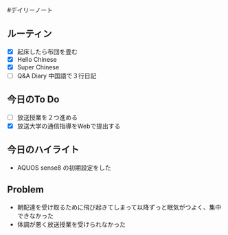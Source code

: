 #デイリーノート
## ルーティン
- [x] 起床したら布団を畳む
- [x] Hello Chinese
- [x] Super Chinese
- [ ] Q&A Diary 中国語で３行日記
## 今日のTo Do
- [ ] 放送授業を２つ進める
- [x] 放送大学の通信指導をWebで提出する
## 今日のハイライト
- AQUOS sense8 の初期設定をした
## Problem
- 朝配達を受け取るために飛び起きてしまって以降ずっと眠気がつよく、集中できなかった
- 体調が悪く放送授業を受けられなかった

